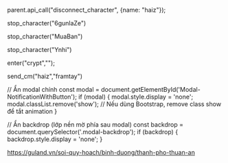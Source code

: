 parent.api_call("disconnect_character", {name: "haiz"});


stop_character("6gunlaZe")


stop_character("MuaBan")


stop_character("Ynhi")

enter("crypt","");

send_cm("haiz","framtay")


// Ẩn modal chính
const modal = document.getElementById('Modal-NotificationWithButton');
if (modal) {
  modal.style.display = 'none';
  modal.classList.remove('show'); // Nếu dùng Bootstrap, remove class show để tắt animation
}

// Ẩn backdrop (lớp nền mờ phía sau modal)
const backdrop = document.querySelector('.modal-backdrop');
if (backdrop) {
  backdrop.style.display = 'none';
}


https://guland.vn/soi-quy-hoach/binh-duong/thanh-pho-thuan-an

